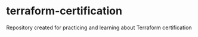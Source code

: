 # terraform-certification
Repository created for practicing and learning about Terraform certification
